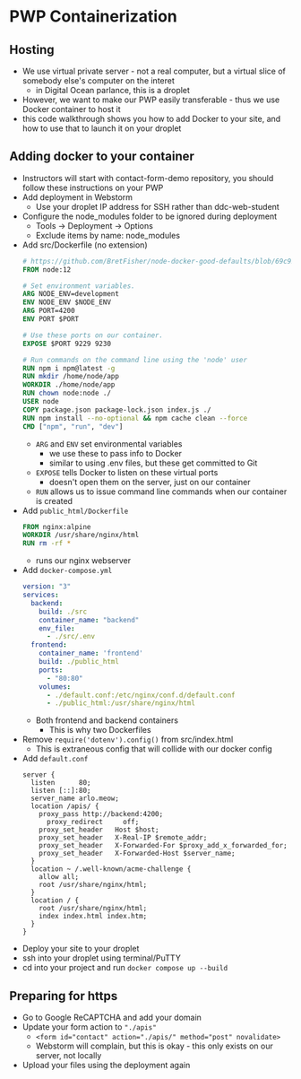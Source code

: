 # PWP Containerization

## Hosting
- We use virtual private server - not a real computer, but a virtual slice of somebody else's computer on the interet
    - in Digital Ocean parlance, this is a droplet
- However, we want to make our PWP easily transferable - thus we use Docker container to host it
- this code walkthrough shows you how to add Docker to your site, and how to use that to launch it on your droplet

## Adding docker to your container
- Instructors will start with contact-form-demo repository, you should follow these instructions on your PWP
- Add deployment in Webstorm
  - Use your droplet IP address for SSH rather than ddc-web-student
- Configure the node_modules folder to be ignored during deployment
  - Tools -> Deployment -> Options
  - Exclude items by name: node_modules
- Add src/Dockerfile (no extension)
    ```dockerfile
    # https://github.com/BretFisher/node-docker-good-defaults/blob/69c923bc646bc96003e9ada55d1ec5ca943a1b19/Dockerfile
    FROM node:12
  
    # Set environment variables.
    ARG NODE_ENV=development
    ENV NODE_ENV $NODE_ENV
    ARG PORT=4200
    ENV PORT $PORT

    # Use these ports on our container.
    EXPOSE $PORT 9229 9230
    
    # Run commands on the command line using the 'node' user
    RUN npm i npm@latest -g
    RUN mkdir /home/node/app
    WORKDIR ./home/node/app
    RUN chown node:node ./
    USER node
    COPY package.json package-lock.json index.js ./
    RUN npm install --no-optional && npm cache clean --force
    CMD ["npm", "run", "dev"]
    ```
    - `ARG` and `ENV` set environmental variables
        - we use these to pass info to Docker
        - similar to using .env files, but these get committed to Git
    - `EXPOSE` tells Docker to listen on these virtual ports
        - doesn't open them on the server, just on our container
    - `RUN` allows us to issue command line commands when our container is created
- Add `public_html/Dockerfile`
    ```dockerfile
    FROM nginx:alpine
    WORKDIR /usr/share/nginx/html
    RUN rm -rf *
    ```
    - runs our nginx webserver
- Add `docker-compose.yml`
    ```yaml
    version: "3"
    services:
      backend:
        build: ./src
        container_name: "backend"
        env_file:
          - ./src/.env
      frontend:
        container_name: 'frontend'
        build: ./public_html
        ports:
          - "80:80"
        volumes:
          - ./default.conf:/etc/nginx/conf.d/default.conf
          - ./public_html:/usr/share/nginx/html
    ```
  - Both frontend and backend containers
    - This is why two Dockerfiles
- Remove `require('dotenv').config()` from src/index.html
  - This is extraneous config that will collide with our docker config
- Add `default.conf`
  ```
  server {
    listen      80;
    listen [::]:80;
    server_name arlo.meow;
    location /apis/ {
      proxy_pass http://backend:4200;
        proxy_redirect     off;
      proxy_set_header   Host $host;
      proxy_set_header   X-Real-IP $remote_addr;
      proxy_set_header   X-Forwarded-For $proxy_add_x_forwarded_for;
      proxy_set_header   X-Forwarded-Host $server_name;
    }
    location ~ /.well-known/acme-challenge {
      allow all;
      root /usr/share/nginx/html;
    }
    location / {
      root /usr/share/nginx/html;
      index index.html index.htm;
    }
  }
  ```
- Deploy your site to your droplet
- ssh into your droplet using terminal/PuTTY
- cd into your project and run `docker compose up --build`

## Preparing for https
- Go to Google ReCAPTCHA and add your domain
- Update your form action to `"./apis"`
  - `<form id="contact" action="./apis/" method="post" novalidate>`
  - Webstorm will complain, but this is okay - this only exists on our server, not locally
- Upload your files using the deployment again
  
